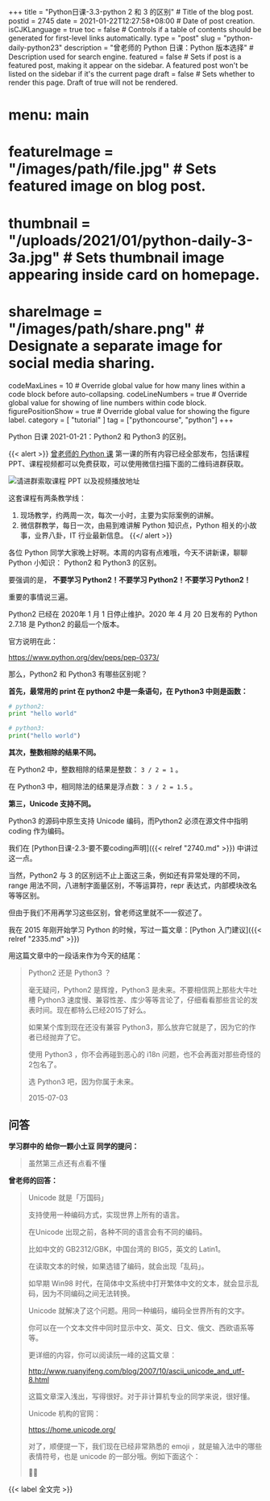 +++
title = "Python日课-3.3-python 2 和 3 的区别" # Title of the blog post.
postid = 2745
date = 2021-01-22T12:27:58+08:00 # Date of post creation.
isCJKLanguage = true
toc = false # Controls if a table of contents should be generated for first-level links automatically.
type = "post"
slug = "python-daily-python23"
description = "曾老师的 Python 日课：Python 版本选择" # Description used for search engine.
featured = false # Sets if post is a featured post, making it appear on the sidebar. A featured post won't be listed on the sidebar if it's the current page
draft = false # Sets whether to render this page. Draft of true will not be rendered.
# menu: main
# featureImage = "/images/path/file.jpg" # Sets featured image on blog post.
# thumbnail = "/uploads/2021/01/python-daily-3-3a.jpg" # Sets thumbnail image appearing inside card on homepage.
# shareImage = "/images/path/share.png" # Designate a separate image for social media sharing.
codeMaxLines = 10 # Override global value for how many lines within a code block before auto-collapsing.
codeLineNumbers = true # Override global value for showing of line numbers within code block.
figurePositionShow = true # Override global value for showing the figure label.
category = [ "tutorial" ]
tag = ["pythoncourse", "python"]
+++

Python 日课 2021-01-21：Python2 和 Python3 的区别。<!--more-->

{{< alert >}}
[曾老师的 Python 课](/tag/pythoncourse/) 第一课的所有内容已经全部发布，包括课程 PPT、课程视频都可以免费获取，可以使用微信扫描下面的二维码进群获取。

![请进群索取课程 PPT 以及视频播放地址](/uploads/2021/01/qrcode-python-course1.png)

这套课程有两条教学线：

1. 现场教学，约两周一次，每次一小时，主要为实际案例的讲解。
2. 微信群教学，每日一次，由易到难讲解 Python 知识点，Python 相关的小故事，业界八卦，IT 行业最新信息。
{{</ alert >}}

各位 Python 同学大家晚上好啊。本周的内容有点难哦，今天不讲新课，聊聊 Python 小知识： Python2 和 Python3 的区别。

要强调的是， **不要学习 Python2！不要学习 Python2！不要学习 Python2！**

重要的事情说三遍。

Python2 已经在 2020年 1 月 1 日停止维护。2020 年 4 月 20 日发布的 Python 2.7.18 是 Python2 的最后一个版本。

官方说明在此： 

https://www.python.org/dev/peps/pep-0373/

那么，Python2 和 Python3 有哪些区别呢？

**首先，最常用的 print 在 python2 中是一条语句，在 Python3 中则是函数：**

``` python
# python2:
print "hello world"

# python3:
print("hello world")
```

**其次，整数相除的结果不同。**

在 Python2 中，整数相除的结果是整数： `3 / 2 = 1` 。

在 Python3 中，相同除法的结果是浮点数： `3 / 2 = 1.5` 。

**第三，Unicode 支持不同。**

Python3 的源码中原生支持 Unicode 编码，而Python2 必须在源文件中指明 coding 作为编码。

我们在 [Python日课-2.3-要不要coding声明]({{< relref "2740.md" >}}) 中讲过这一点。

当然，Python2 与 3 的区别远不止上面这三条，例如还有异常处理的不同，range 用法不同，八进制字面量区别，不等运算符，repr 表达式，内部模块改名等等区别。

但由于我们不用再学习这些区别，曾老师这里就不一一叙述了。

我在 2015 年刚开始学习 Python 的时候，写过一篇文章：[Python 入门建议]({{< relref "2335.md" >}})

用这篇文章中的一段话来作为今天的结尾：

> Python2 还是 Python3 ？
>
> 毫无疑问，Python2 是辉煌，Python3 是未来。不要相信网上那些大牛吐槽 Python3 速度慢、兼容性差、库少等等言论了，仔细看看那些言论的发表时间。现在都特么已经2015了好么。
>
> 如果某个库到现在还没有兼容 Python3，那么放弃它就是了，因为它的作者已经抛弃了它。
>
> 使用 Python3 ，你不会再碰到恶心的 i18n 问题，也不会再面对那些奇怪的2包名了。
>
> 选 Python3 吧，因为你属于未来。
>
> 2015-07-03

## 问答

**学习群中的 给你一颗小土豆 同学的提问：**

> 虽然第三点还有点看不懂

**曾老师的回答：**

> Unicode 就是「万国码」
> 
> 支持使用一种编码方式，实现世界上所有的语言。
> 
> 在Unicode 出现之前，各种不同的语言会有不同的编码。
> 
> 比如中文的  GB2312/GBK，中国台湾的 BIG5，英文的 Latin1。
> 
> 在读取文本的时候，如果选错了编码，就会出现「乱码」。
> 
> 如早期 Win98 时代，在简体中文系统中打开繁体中文的文本，就会显示乱码，因为不同编码之间无法转换。
> 
> Unicode 就解决了这个问题。用同一种编码，编码全世界所有的文字。
> 
> 你可以在一个文本文件中同时显示中文、英文、日文、俄文、西欧语系等等。
> 
> 更详细的内容，你可以阅读阮一峰的这篇文章：
> 
> http://www.ruanyifeng.com/blog/2007/10/ascii_unicode_and_utf-8.html
> 
> 这篇文章深入浅出，写得很好。对于非计算机专业的同学来说，很好懂。
> 
> Unicode 机构的官网： 
> 
> https://home.unicode.org/
> 
> 对了，顺便提一下，我们现在已经非常熟悉的 emoji ，就是输入法中的哪些表情符号，也是 unicode 的一部分哦。例如下面这个：
> 
> 🐂🍺


{{< label 全文完 >}}